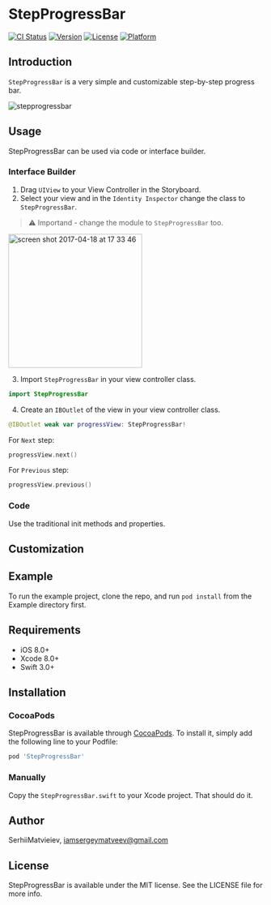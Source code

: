 # StepProgressBar

[![CI Status](http://img.shields.io/travis/SerhiiMatvieiev/StepProgressBar.svg?style=flat)](https://travis-ci.org/SerhiiMatvieiev/StepProgressBar)
[![Version](https://img.shields.io/cocoapods/v/StepProgressBar.svg?style=flat)](http://cocoapods.org/pods/StepProgressBar)
[![License](https://img.shields.io/cocoapods/l/StepProgressBar.svg?style=flat)](http://cocoapods.org/pods/StepProgressBar)
[![Platform](https://img.shields.io/cocoapods/p/StepProgressBar.svg?style=flat)](http://cocoapods.org/pods/StepProgressBar)

## Introduction

`StepProgressBar` is a very simple and customizable step-by-step progress bar.

![stepprogressbar](https://cloud.githubusercontent.com/assets/14834451/25133702/18165028-2456-11e7-8348-2e5b7ab4a5eb.gif)

## Usage

StepProgressBar can be used via code or interface builder.

### Interface Builder

1. Drag `UIView` to your View Controller in the Storyboard.
2. Select your view and in the `Identity Inspector` change the class to `StepProgressBar`.
 > :warning: Importand - change the module to `StepProgressBar` too.
 
<img width="264" alt="screen shot 2017-04-18 at 17 33 46" src="https://cloud.githubusercontent.com/assets/14834451/25136278/403fd02c-245d-11e7-897a-c0e1230c2f23.png">
 
3. Import `StepProgressBar` in your view controller class.
```swift
import StepProgressBar
```
4. Create an `IBOutlet` of the view in your view controller class.
```swift
@IBOutlet weak var progressView: StepProgressBar!
```

For `Next` step:
```swift
progressView.next()
```

For `Previous` step:
```swift
progressView.previous()
```

### Code

Use the traditional init methods and properties.

## Customization

## Example

To run the example project, clone the repo, and run `pod install` from the Example directory first.

## Requirements

- iOS 8.0+
- Xcode 8.0+
- Swift 3.0+

## Installation

### CocoaPods

StepProgressBar is available through [CocoaPods](http://cocoapods.org). To install
it, simply add the following line to your Podfile:

```ruby
pod 'StepProgressBar'
```
### Manually

Copy the `StepProgressBar.swift` to your Xcode project. That should do it.

## Author

SerhiiMatvieiev, iamsergeymatveev@gmail.com

## License

StepProgressBar is available under the MIT license. See the LICENSE file for more info.
